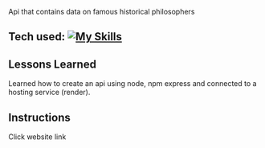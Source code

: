 Api that contains data on famous historical philosophers

## Tech used: [![My Skills](https://skillicons.dev/icons?i=html,js,nodejs)](https://skillicons.dev)

## Lessons Learned
Learned how to create an api using node, npm express and connected to a hosting service (render).

## Instructions
Click website link
